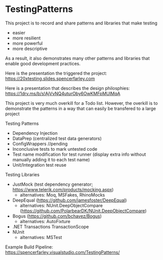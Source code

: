 # TestingPatterns

This project is to record and share patterns and libraries that make testing 
- easier
- more resilient
- more powerful
- more descriptive

As a result, it also demonstrates many other patterns and libraries that enable good development practices. 

Here is the presentation the triggered the project: https://20xtesting.slides.spencerfarley.com

Here is a presentation that describes the design philosphies: https://1drv.ms/b/s!AjVvNQ4uturOby6OwKMFpMUlMqA

This project is very much overkill for a Todo list. However, the overkill is to demonstrate the patterns in a way that can easily be transfered to a large project

Testing Patterns
- Dependency Injection
- DataPrep (centralized test data generators)
- ConfigWrappers //pending
- Inconclusive tests to mark untested code
- Test name modification for test runner (display extra info without manually adding it to each test name)
- Unit/Integration test reuse

Testing Libraries
- JustMock (test dependency generator; https://www.telerik.com/products/mocking.aspx)
  - alternatives: Moq, MSFakes, RhinoMocks
- DeepEqual (https://github.com/jamesfoster/DeepEqual)
  - alternatives: NUnit.DeepObjectCompare (https://github.com/PolarbearDK/NUnit.DeepObjectCompare)
- Bogus (https://github.com/bchavez/Bogus)
  - alternatives: AutoFixture
- .NET Transactions TransactionScope
- NUnit
  - alternatives: MSTest

Example Build Pipeline: https://spencerfarley.visualstudio.com/TestingPatterns/
